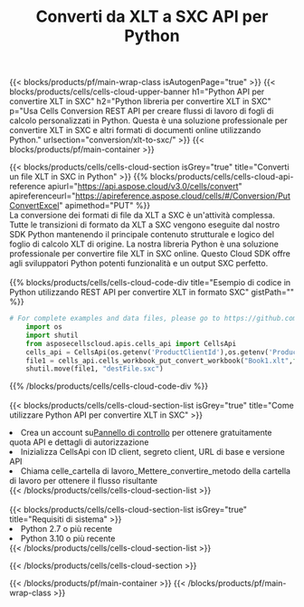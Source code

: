﻿---
title:  Converti da XLT a SXC API per Python
description:  API cloud e SDK per Microsoft Excel e OpenOffice Calc. Converti foglio di calcolo in un altro file di formato.
url: /it/python/conversion/xlt-to-sxc/
---
{{< blocks/products/pf/main-wrap-class isAutogenPage="true" >}}
{{< blocks/products/cells/cells-cloud-upper-banner h1="Python API per convertire XLT in SXC" h2="Python libreria per convertire XLT in SXC" p="Usa Cells Conversion REST API per creare flussi di lavoro di fogli di calcolo personalizzati in Python. Questa è una soluzione professionale per convertire XLT in SXC e altri formati di documenti online utilizzando Python." urlsection="conversion/xlt-to-sxc/" >}}
{{< blocks/products/pf/main-container >}}

{{< blocks/products/cells/cells-cloud-section isGrey="true" title="Converti un file XLT in SXC in Python" >}}
{{% blocks/products/cells/cells-cloud-api-reference apiurl="https://api.aspose.cloud/v3.0/cells/convert" apireferenceurl="https://apireference.aspose.cloud/cells/#/Conversion/PutConvertExcel" apimethod="PUT" %}}
<br/>
La conversione dei formati di file da XLT a SXC è un'attività complessa. Tutte le transizioni di formato da XLT a SXC vengono eseguite dal nostro SDK Python mantenendo il principale contenuto strutturale e logico del foglio di calcolo XLT di origine. La nostra libreria Python è una soluzione professionale per convertire file XLT in SXC online. Questo Cloud SDK offre agli sviluppatori Python potenti funzionalità e un output SXC perfetto.
<br/>
<br/>
{{% blocks/products/cells/cells-cloud-code-div title="Esempio di codice in Python utilizzando REST API per convertire XLT in formato SXC" gistPath="" %}}
 
```python
# For complete examples and data files, please go to https://github.com/aspose-cells-cloud/aspose-cells-cloud-python/
    import os
    import shutil
    from asposecellscloud.apis.cells_api import CellsApi
    cells_api = CellsApi(os.getenv('ProductClientId'),os.getenv('ProductClientSecret'))
    file1 = cells_api.cells_workbook_put_convert_workbook("Book1.xlt",format="sxc")
    shutil.move(file1, "destFile.sxc")     
```
 
{{% /blocks/products/cells/cells-cloud-code-div %}}
<br/>
<br/>
{{< blocks/products/cells/cells-cloud-section-list isGrey="true" title="Come utilizzare Python API per convertire XLT in SXC" >}}
<li> Crea un account su<a href="https://dashboard.aspose.cloud/">Pannello di controllo</a> per ottenere gratuitamente quota API e dettagli di autorizzazione</li>
<li>Inizializza CellsApi con ID client, segreto client, URL di base e versione API</li>
<li>Chiama celle_cartella di lavoro_Mettere_convertire_metodo della cartella di lavoro per ottenere il flusso risultante</li>
{{< /blocks/products/cells/cells-cloud-section-list >}}
<br/>
<br/>
{{< blocks/products/cells/cells-cloud-section-list isGrey="true" title="Requisiti di sistema" >}}
<li>Python 2.7 o più recente</li>
<li>Python 3.10 o più recente</li>
{{< /blocks/products/cells/cells-cloud-section-list >}}

{{< /blocks/products/cells/cells-cloud-section >}}

{{< /blocks/products/pf/main-container >}}
{{< /blocks/products/pf/main-wrap-class >}}
